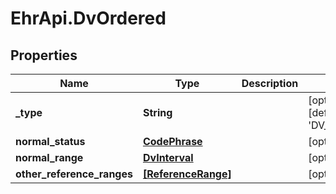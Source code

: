 # EhrApi.DvOrdered

## Properties

Name | Type | Description | Notes
------------ | ------------- | ------------- | -------------
**_type** | **String** |  | [optional] [default to &#39;DV_ORDERED&#39;]
**normal_status** | [**CodePhrase**](CodePhrase.md) |  | [optional] 
**normal_range** | [**DvInterval**](DvInterval.md) |  | [optional] 
**other_reference_ranges** | [**[ReferenceRange]**](ReferenceRange.md) |  | [optional] 


